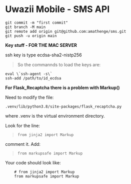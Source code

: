 # Uwazii Mobile - SMS API
```
git commit -m "first commit"
git branch -M main
git remote add origin git@github.com:amathenge/sms.git
git push -u origin main
```
**Key stuff - FOR THE MAC SERVER**

ssh key is type ecdsa-sha2-nistp256

>So the commannds to load the keys are:
```
eval \`ssh-agent -s\`
ssh-add /path/to/id_ecdsa
```
**For Flask_Recaptcha there is a problem with Markup()**

Need to modify the file:

`.venv/lib/python3.8/site-packages/flask_recaptcha.py`

where .venv is the virtual environment directory.

Look for the line:

>    `from jinja2 import Markup`

comment it.
Add:

>    `from markupsafe import Markup`

Your code should look like:
```
    # from jinja2 import Markup
    from markupsafe import Markup
```